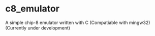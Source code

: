 # c8_emulator
A simple chip-8 emulator written with C (Compatiable with mingw32)
(Currently under development)